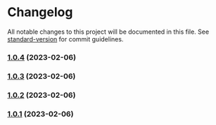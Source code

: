# Changelog

All notable changes to this project will be documented in this file. See [standard-version](https://github.com/conventional-changelog/standard-version) for commit guidelines.

### [1.0.4](https://github.com/liou666/live-parser/compare/v1.2.8...v1.0.4) (2023-02-06)

### [1.0.3](https://github.com/liou666/live-parser/compare/v1.2.7...v1.0.3) (2023-02-06)

### [1.0.2](https://github.com/liou666/live-parser/compare/v1.2.6...v1.0.2) (2023-02-06)

### [1.0.1](https://github.com/liou666/live-parser/compare/v1.2.4...v1.0.1) (2023-02-06)
